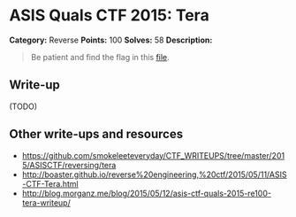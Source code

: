 # ASIS Quals CTF 2015: Tera

**Category:** Reverse
**Points:** 100
**Solves:** 58
**Description:**

> Be patient and find the flag in this [file](http://tasks.asis-ctf.ir/tera_85021482a68d6ed21892ea99b84f13f3).

## Write-up

(TODO)

## Other write-ups and resources

* <https://github.com/smokeleeteveryday/CTF_WRITEUPS/tree/master/2015/ASISCTF/reversing/tera>
* <http://boaster.github.io/reverse%20engineering,%20ctf/2015/05/11/ASIS-CTF-Tera.html>
* <http://blog.morganz.me/blog/2015/05/12/asis-ctf-quals-2015-re100-tera-writeup/>
